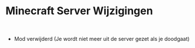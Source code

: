 # Minecraft Server Wijzigingen
<br>

- Mod verwijderd (Je wordt niet meer uit de server gezet als je doodgaat)

